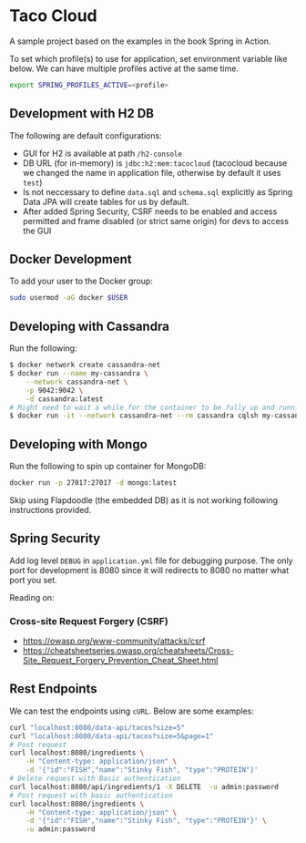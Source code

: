 # Taco Cloud

A sample project based on the examples in the book Spring in Action.

To set which profile(s) to use for application, set environment variable like below. We can have multiple profiles active at the same time.

```sh
export SPRING_PROFILES_ACTIVE=<profile>
```

## Development with H2 DB

The following are default configurations:

- GUI for H2 is available at path `/h2-console`
- DB URL (for in-memory) is `jdbc:h2:mem:tacocloud` (tacocloud because we changed the name in application file, otherwise by default it uses `test`)
- Is not neccessary to define `data.sql` and `schema.sql` explicitly as Spring Data JPA will create tables for us by default.
- After added Spring Security, CSRF needs to be enabled and access permitted and frame disabled (or strict same origin) for devs to access the GUI

## Docker Development

To add your user to the Docker group:

```sh
sudo usermod -aG docker $USER
```

## Developing with Cassandra

Run the following:

```sh
$ docker network create cassandra-net
$ docker run --name my-cassandra \
    --network cassandra-net \
    -p 9042:9042 \
    -d cassandra:latest
# Might need to wait a while for the container to be fully up and running
$ docker run -it --network cassandra-net --rm cassandra cqlsh my-cassandra
```

## Developing with Mongo

Run the following to spin up container for MongoDB:

```sh
docker run -p 27017:27017 -d mongo:latest
```

Skip using Flapdoodle (the embedded DB) as it is not working following instructions provided.

## Spring Security

Add log level `DEBUG` in `application.yml` file for debugging purpose.
The only port for development is 8080 since it will redirects to 8080 no matter what port you set.

Reading on:

### Cross-site Request Forgery (CSRF)

- https://owasp.org/www-community/attacks/csrf
- https://cheatsheetseries.owasp.org/cheatsheets/Cross-Site_Request_Forgery_Prevention_Cheat_Sheet.html

## Rest Endpoints

We can test the endpoints using `cURL`. Below are some examples:

```sh
curl "localhost:8080/data-api/tacos?size=5"
curl "localhost:8080/data-api/tacos?size=5&page=1"
# Post request
curl localhost:8080/ingredients \
    -H "Content-type: application/json" \
    -d '{"id":"FISH","name":"Stinky Fish", "type":"PROTEIN"}'
# Delete request with Basic authentication
curl localhost:8080/api/ingredients/1 -X DELETE  -u admin:password
# Post request with basic authentication
curl localhost:8080/ingredients \
    -H "Content-type: application/json" \
    -d '{"id":"FISH","name":"Stinky Fish", "type":"PROTEIN"}' \
    -u admin:password
```
